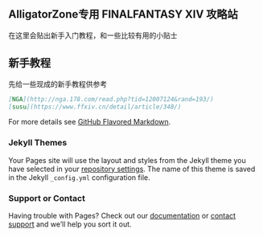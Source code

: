 ## AlligatorZone专用 FINALFANTASY XIV 攻略站

在这里会贴出新手入门教程，和一些比较有用的小贴士

## 新手教程

先给一些现成的新手教程供参考
```markdown
[NGA](http://nga.178.com/read.php?tid=12007124&rand=193/)  
[susu](https://www.ffxiv.cn/detail/article/348/)

```

For more details see [GitHub Flavored Markdown](https://guides.github.com/features/mastering-markdown/).

### Jekyll Themes

Your Pages site will use the layout and styles from the Jekyll theme you have selected in your [repository settings](https://github.com/Azsliver/AzFFXIV/settings). The name of this theme is saved in the Jekyll `_config.yml` configuration file.

### Support or Contact

Having trouble with Pages? Check out our [documentation](https://help.github.com/categories/github-pages-basics/) or [contact support](https://github.com/contact) and we’ll help you sort it out.
